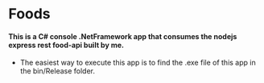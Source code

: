 # Foods

#### This is a C# console .NetFramework app that consumes the nodejs express rest food-api built by me.

* The easiest way to execute this app is to find the .exe file of this app in the bin/Release folder.

